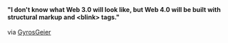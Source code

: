 <html><body><strong>"I don't know what Web 3.0 will look like, but Web 4.0 will be built with structural markup and &lt;blink&gt; tags."</strong><br>
<br>
via <a href="http://www.hogyros.de/?q=node/406" target="_blank">GyrosGeier</a></body></html>